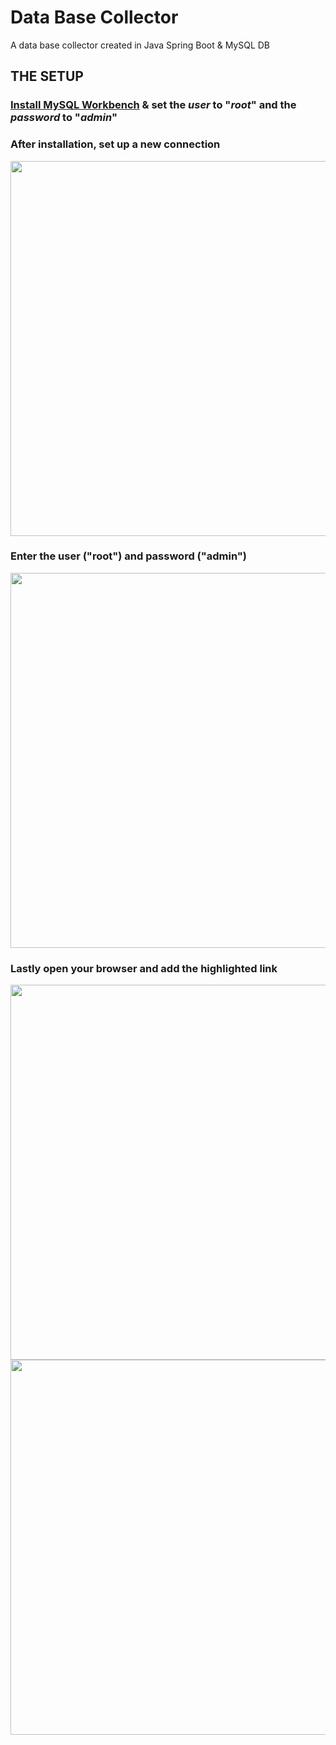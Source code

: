 # Data Base Collector
A data base collector created in Java Spring Boot & MySQL DB

## THE SETUP

### [Install MySQL Workbench](https://dev.mysql.com/downloads/installer/) & set the *user* to "*root*" and the *password* to "*admin*"

### After installation, set up a new connection
<img src="https://i.imgur.com/N150VIX.png" width= "600"/>

### Enter the user ("root") and password ("admin")
<img src="https://i.imgur.com/YM45Wph.png" width= "600"/>

### Lastly open your browser and add the highlighted link
<img src="https://i.imgur.com/BaiMB42.png" width= "600"/>
<img src="https://i.imgur.com/oLBBzzL.png" width= "600"/>

